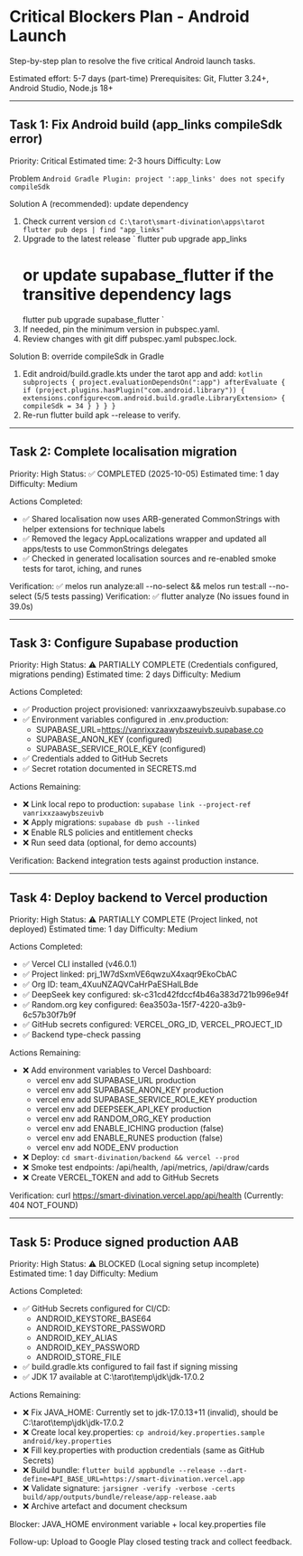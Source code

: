 ﻿# Critical Blockers Plan - Android Launch

Step-by-step plan to resolve the five critical Android launch tasks.

Estimated effort: 5-7 days (part-time)
Prerequisites: Git, Flutter 3.24+, Android Studio, Node.js 18+

---

## Task 1: Fix Android build (app_links compileSdk error)
Priority: Critical
Estimated time: 2-3 hours
Difficulty: Low

Problem
`
Android Gradle Plugin: project ':app_links' does not specify compileSdk
`

Solution A (recommended): update dependency
1. Check current version
   `
   cd C:\tarot\smart-divination\apps\tarot
   flutter pub deps | find "app_links"
   `
2. Upgrade to the latest release
   `
   flutter pub upgrade app_links
   # or update supabase_flutter if the transitive dependency lags
   flutter pub upgrade supabase_flutter
   `
3. If needed, pin the minimum version in pubspec.yaml.
4. Review changes with git diff pubspec.yaml pubspec.lock.

Solution B: override compileSdk in Gradle
1. Edit android/build.gradle.kts under the tarot app and add:
   `kotlin
   subprojects {
       project.evaluationDependsOn(":app")
       afterEvaluate {
           if (project.plugins.hasPlugin("com.android.library")) {
               extensions.configure<com.android.build.gradle.LibraryExtension> {
                   compileSdk = 34
               }
           }
       }
   }
   `
2. Re-run flutter build apk --release to verify.

---

## Task 2: Complete localisation migration
Priority: High
Status: ✅ COMPLETED (2025-10-05)
Estimated time: 1 day
Difficulty: Medium

Actions Completed:
- ✅ Shared localisation now uses ARB-generated CommonStrings with helper extensions for technique labels
- ✅ Removed the legacy AppLocalizations wrapper and updated all apps/tests to use CommonStrings delegates
- ✅ Checked in generated localisation sources and re-enabled smoke tests for tarot, iching, and runes

Verification: ✅ melos run analyze:all --no-select && melos run test:all --no-select (5/5 tests passing)
Verification: ✅ flutter analyze (No issues found in 39.0s)

---

## Task 3: Configure Supabase production
Priority: High
Status: ⚠️ PARTIALLY COMPLETE (Credentials configured, migrations pending)
Estimated time: 2 days
Difficulty: Medium

Actions Completed:
- ✅ Production project provisioned: vanrixxzaawybszeuivb.supabase.co
- ✅ Environment variables configured in .env.production:
  * SUPABASE_URL=https://vanrixxzaawybszeuivb.supabase.co
  * SUPABASE_ANON_KEY (configured)
  * SUPABASE_SERVICE_ROLE_KEY (configured)
- ✅ Credentials added to GitHub Secrets
- ✅ Secret rotation documented in SECRETS.md

Actions Remaining:
- ❌ Link local repo to production: `supabase link --project-ref vanrixxzaawybszeuivb`
- ❌ Apply migrations: `supabase db push --linked`
- ❌ Enable RLS policies and entitlement checks
- ❌ Run seed data (optional, for demo accounts)

Verification: Backend integration tests against production instance.

---

## Task 4: Deploy backend to Vercel production
Priority: High
Status: ⚠️ PARTIALLY COMPLETE (Project linked, not deployed)
Estimated time: 1 day
Difficulty: Medium

Actions Completed:
- ✅ Vercel CLI installed (v46.0.1)
- ✅ Project linked: prj_1W7dSxmVE6qwzuX4xaqr9EkoCbAC
- ✅ Org ID: team_4XuuNZAQVCaHrPaESHalLBde
- ✅ DeepSeek key configured: sk-c31cd42fdccf4b46a383d721b996e94f
- ✅ Random.org key configured: 6ea3503a-15f7-4220-a3b9-6c57b30f7b9f
- ✅ GitHub secrets configured: VERCEL_ORG_ID, VERCEL_PROJECT_ID
- ✅ Backend type-check passing

Actions Remaining:
- ❌ Add environment variables to Vercel Dashboard:
  * vercel env add SUPABASE_URL production
  * vercel env add SUPABASE_ANON_KEY production
  * vercel env add SUPABASE_SERVICE_ROLE_KEY production
  * vercel env add DEEPSEEK_API_KEY production
  * vercel env add RANDOM_ORG_KEY production
  * vercel env add ENABLE_ICHING production (false)
  * vercel env add ENABLE_RUNES production (false)
  * vercel env add NODE_ENV production
- ❌ Deploy: `cd smart-divination/backend && vercel --prod`
- ❌ Smoke test endpoints: /api/health, /api/metrics, /api/draw/cards
- ❌ Create VERCEL_TOKEN and add to GitHub Secrets

Verification: curl https://smart-divination.vercel.app/api/health (Currently: 404 NOT_FOUND)

---

## Task 5: Produce signed production AAB
Priority: High
Status: ⚠️ BLOCKED (Local signing setup incomplete)
Estimated time: 1 day
Difficulty: Medium

Actions Completed:
- ✅ GitHub Secrets configured for CI/CD:
  * ANDROID_KEYSTORE_BASE64
  * ANDROID_KEYSTORE_PASSWORD
  * ANDROID_KEY_ALIAS
  * ANDROID_KEY_PASSWORD
  * ANDROID_STORE_FILE
- ✅ build.gradle.kts configured to fail fast if signing missing
- ✅ JDK 17 available at C:\tarot\temp\jdk\jdk-17.0.2

Actions Remaining:
- ❌ Fix JAVA_HOME: Currently set to jdk-17.0.13+11 (invalid), should be C:\tarot\temp\jdk\jdk-17.0.2
- ❌ Create local key.properties: `cp android/key.properties.sample android/key.properties`
- ❌ Fill key.properties with production credentials (same as GitHub Secrets)
- ❌ Build bundle: `flutter build appbundle --release --dart-define=API_BASE_URL=https://smart-divination.vercel.app`
- ❌ Validate signature: `jarsigner -verify -verbose -certs build/app/outputs/bundle/release/app-release.aab`
- ❌ Archive artefact and document checksum

Blocker: JAVA_HOME environment variable + local key.properties file

Follow-up: Upload to Google Play closed testing track and collect feedback.
